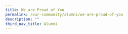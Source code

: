 ```yaml
---
title: We are Proud of You
permalink: /our-community/alumni/we-are-proud-of-you
description: ""
third_nav_title: Alumni
---
```

